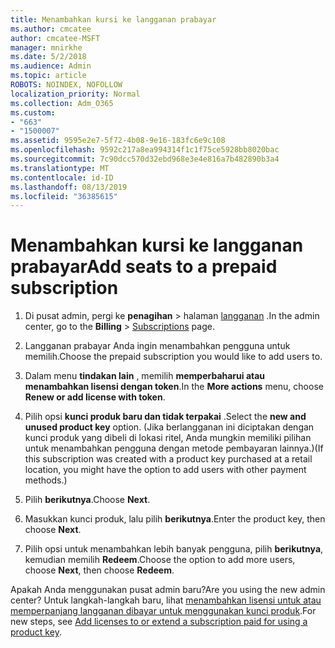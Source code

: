 ```yaml
---
title: Menambahkan kursi ke langganan prabayar
ms.author: cmcatee
author: cmcatee-MSFT
manager: mnirkhe
ms.date: 5/2/2018
ms.audience: Admin
ms.topic: article
ROBOTS: NOINDEX, NOFOLLOW
localization_priority: Normal
ms.collection: Adm_O365
ms.custom:
- "663"
- "1500007"
ms.assetid: 9595e2e7-5f72-4b08-9e16-183fc6e9c108
ms.openlocfilehash: 9592c217a8ea994314f1c1f75ce5928bb8020bac
ms.sourcegitcommit: 7c90dcc570d32ebd968e3e4e816a7b482890b3a4
ms.translationtype: MT
ms.contentlocale: id-ID
ms.lasthandoff: 08/13/2019
ms.locfileid: "36385615"
---
```

# <a name="add-seats-to-a-prepaid-subscription"></a><span data-ttu-id="11e1d-102">Menambahkan kursi ke langganan prabayar</span><span class="sxs-lookup"><span data-stu-id="11e1d-102">Add seats to a prepaid subscription</span></span>

1. <span data-ttu-id="11e1d-103">Di pusat admin, pergi ke **penagihan** \> halaman [langganan](https://go.microsoft.com/fwlink/p/?linkid=842054) .</span><span class="sxs-lookup"><span data-stu-id="11e1d-103">In the admin center, go to the **Billing** \> [Subscriptions](https://go.microsoft.com/fwlink/p/?linkid=842054) page.</span></span>

2. <span data-ttu-id="11e1d-104">Langganan prabayar Anda ingin menambahkan pengguna untuk memilih.</span><span class="sxs-lookup"><span data-stu-id="11e1d-104">Choose the prepaid subscription you would like to add users to.</span></span>

3. <span data-ttu-id="11e1d-105">Dalam menu **tindakan lain** , memilih **memperbaharui atau menambahkan lisensi dengan token**.</span><span class="sxs-lookup"><span data-stu-id="11e1d-105">In the **More actions** menu, choose **Renew or add license with token**.</span></span>

4. <span data-ttu-id="11e1d-106">Pilih opsi **kunci produk baru dan tidak terpakai** .</span><span class="sxs-lookup"><span data-stu-id="11e1d-106">Select the **new and unused product key** option.</span></span> <span data-ttu-id="11e1d-107">(Jika berlangganan ini diciptakan dengan kunci produk yang dibeli di lokasi ritel, Anda mungkin memiliki pilihan untuk menambahkan pengguna dengan metode pembayaran lainnya.)</span><span class="sxs-lookup"><span data-stu-id="11e1d-107">(If this subscription was created with a product key purchased at a retail location, you might have the option to add users with other payment methods.)</span></span>

5. <span data-ttu-id="11e1d-108">Pilih **berikutnya**.</span><span class="sxs-lookup"><span data-stu-id="11e1d-108">Choose **Next**.</span></span>

6. <span data-ttu-id="11e1d-109">Masukkan kunci produk, lalu pilih **berikutnya**.</span><span class="sxs-lookup"><span data-stu-id="11e1d-109">Enter the product key, then choose **Next**.</span></span>

7. <span data-ttu-id="11e1d-110">Pilih opsi untuk menambahkan lebih banyak pengguna, pilih **berikutnya**, kemudian memilih **Redeem**.</span><span class="sxs-lookup"><span data-stu-id="11e1d-110">Choose the option to add more users, choose **Next**, then choose **Redeem**.</span></span>

<span data-ttu-id="11e1d-111">Apakah Anda menggunakan pusat admin baru?</span><span class="sxs-lookup"><span data-stu-id="11e1d-111">Are you using the new admin center?</span></span> <span data-ttu-id="11e1d-112">Untuk langkah-langkah baru, lihat [menambahkan lisensi untuk atau memperpanjang langganan dibayar untuk menggunakan kunci produk](https://docs.microsoft.com/en-us/office365/admin/misc/add-licenses-using-product-key).</span><span class="sxs-lookup"><span data-stu-id="11e1d-112">For new steps, see [Add licenses to or extend a subscription paid for using a product key](https://docs.microsoft.com/en-us/office365/admin/misc/add-licenses-using-product-key).</span></span>